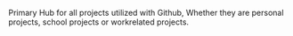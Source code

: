 Primary Hub for all projects utilized with Github, Whether they are personal projects, school projects or workrelated projects.